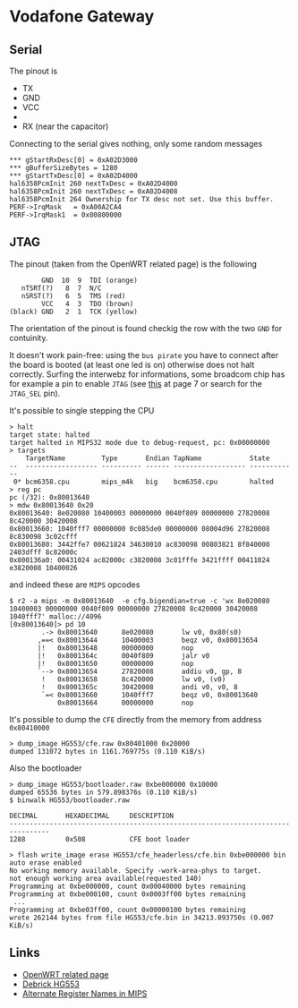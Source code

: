 # Vodafone Gateway

## Serial

The pinout is

 - TX
 - GND
 - VCC
 - 
 - RX (near the capacitor)

Connecting to the serial gives nothing, only some random
messages

```
*** gStartRxDesc[0] = 0xA02D3000 
*** gBufferSizeBytes = 1280 
*** gStartTxDesc[0] = 0xA02D4000 
hal6358PcmInit 260 nextTxDesc = 0xA02D4000 
hal6358PcmInit 260 nextTxDesc = 0xA02D4008 
hal6358PcmInit 264 Ownership for TX desc not set. Use this buffer. 
PERF->IrqMask   = 0xA00A2CA4 
PERF->IrqMask1  = 0x00800000
```

## JTAG

The pinout (taken from the OpenWRT related page) is the following

```
        GND  10  9  TDI (orange)
   nTSRT(?)   8  7  N/C
   nSRST(?)   6  5  TMS (red)
        VCC   4  3  TDO (brown)
(black) GND   2  1  TCK (yellow)
```

The orientation of the pinout is found checkig the row with the
two ``GND`` for contuinity.

It doesn't work pain-free: using the ``bus pirate`` you have
to connect after the board is booted (at least one led is on)
otherwise does not halt correctly. Surfing the interwebz for
informations, some broadcom chip has for example a pin to enable
``JTAG`` (see [this](http://www.cypress.com/file/298756/download) at page 7
or search for the ``JTAG_SEL`` pin).

It's possible to single stepping the CPU

```
> halt
target state: halted
target halted in MIPS32 mode due to debug-request, pc: 0x00000000
> targets
    TargetName         Type       Endian TapName            State       
--  ------------------ ---------- ------ ------------------ ------------
 0* bcm6358.cpu        mips_m4k   big    bcm6358.cpu        halted
> reg pc
pc (/32): 0x80013640
> mdw 0x80013640 0x20
0x80013640: 8e020080 10400003 00000000 0040f809 00000000 27820008 8c420000 30420008 
0x80013660: 1040fff7 00000000 0c085de0 00000000 08004d96 27820008 8c830098 3c02cfff 
0x80013680: 3442ffe7 00621824 34630010 ac830098 00803821 8f840000 2403dfff 8c82000c 
0x800136a0: 00431024 ac82000c c3820008 3c01fffe 3421ffff 00411024 e3820008 10400026
```

and indeed these are ``MIPS`` opcodes

```
$ r2 -a mips -m 0x80013640  -e cfg.bigendian=true -c 'wx 8e020080 10400003 00000000 0040f809 00000000 27820008 8c420000 30420008 1040fff7' malloc://4096
[0x80013640]> pd 10
        .-> 0x80013640      8e020080       lw v0, 0x80(s0)
       ,==< 0x80013644      10400003       beqz v0, 0x80013654
       |!   0x80013648      00000000       nop
       |!   0x8001364c      0040f809       jalr v0
       |!   0x80013650      00000000       nop
       `--> 0x80013654      27820008       addiu v0, gp, 8
        !   0x80013658      8c420000       lw v0, (v0)
        !   0x8001365c      30420008       andi v0, v0, 8
        `=< 0x80013660      1040fff7       beqz v0, 0x80013640
            0x80013664      00000000       nop
```

It's possible to dump the ``CFE`` directly from the memory
from address ``0x80410000``

```
> dump_image HG553/cfe.raw 0x80401000 0x20000
dumped 131072 bytes in 1161.769775s (0.110 KiB/s)
```

Also the bootloader

```
> dump_image HG553/bootloader.raw 0xbe000000 0x10000
dumped 65536 bytes in 579.898376s (0.110 KiB/s)
$ binwalk HG553/bootloader.raw 

DECIMAL       HEXADECIMAL     DESCRIPTION
--------------------------------------------------------------------------------
1288          0x508           CFE boot loader

```

```
> flash write_image erase HG553/cfe_headerless/cfe.bin 0xbe000000 bin
auto erase enabled
No working memory available. Specify -work-area-phys to target.
not enough working area available(requested 140)
Programming at 0xbe000000, count 0x00040000 bytes remaining
Programming at 0xbe000100, count 0x0003ff00 bytes remaining
 ...
Programming at 0xbe03ff00, count 0x00000100 bytes remaining
wrote 262144 bytes from file HG553/cfe.bin in 34213.093750s (0.007 KiB/s)
```

## Links

 - [OpenWRT related page](https://wiki.openwrt.org/toh/huawei/hg553)
 - [Debrick HG553](https://onetransistor.blogspot.it/2016/02/debrick-huawei-hg553-brcm6358-cfe.html)
 - [Alternate Register Names in MIPS](https://www.cs.umd.edu/class/sum2003/cmsc311/Notes/Mips/altReg.html)
